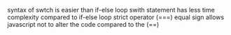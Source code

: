 syntax of swtch is easier than if-else loop
swith statement has less time complexity compared to if-else loop
strict operator (===) equal sign allows javascript not to alter the code compared to the (==)
